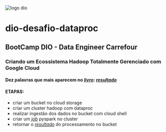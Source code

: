 ![logo dio](https://github.com/elnataoliveira/dio-desafio-dataproc/blob/main/DIO.png)
# dio-desafio-dataproc

## BootCamp DIO - Data Engineer Carrefour

### Criando um Ecossistema Hadoop Totalmente Gerenciado com Google Cloud
#### Dez palavras que mais aparecem no [*livro*](https://github.com/elnataoliveira/dio-desafio-dataproc/blob/main/livro.txt): [*resultado*](https://github.com/elnataoliveira/dio-desafio-dataproc/blob/main/resultado.txt)

#### ETAPAS:
  - criar um bucket no cloud storage
 - criar um cluster hadoop com dataproc
 - realizar ingestão dos dados no bucket com cloud shell
 - criar um [*job*](https://github.com/elnataoliveira/dio-desafio-dataproc/blob/main/contador.py) pyspark no cluster
 - retornar o [*resultado*](https://github.com/elnataoliveira/dio-desafio-dataproc/blob/main/resultado_part-00000) do processamento no bucket
 
